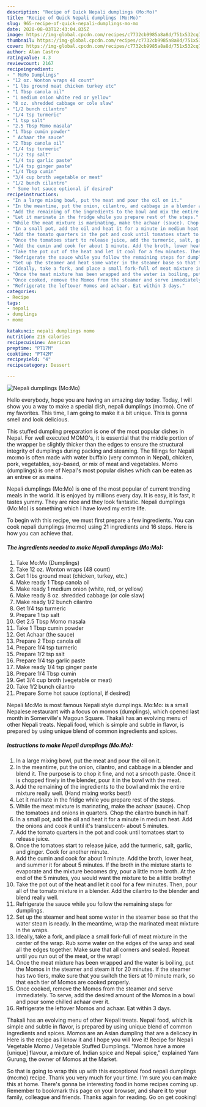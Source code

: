 ```yaml
---
description: "Recipe of Quick Nepali dumplings (Mo:Mo)"
title: "Recipe of Quick Nepali dumplings (Mo:Mo)"
slug: 965-recipe-of-quick-nepali-dumplings-mo-mo
date: 2020-08-03T12:43:04.835Z
image: https://img-global.cpcdn.com/recipes/c7732cb9985a8a8d/751x532cq70/nepali-dumplings-momo-recipe-main-photo.jpg
thumbnail: https://img-global.cpcdn.com/recipes/c7732cb9985a8a8d/751x532cq70/nepali-dumplings-momo-recipe-main-photo.jpg
cover: https://img-global.cpcdn.com/recipes/c7732cb9985a8a8d/751x532cq70/nepali-dumplings-momo-recipe-main-photo.jpg
author: Alan Castro
ratingvalue: 4.3
reviewcount: 2167
recipeingredient:
- " MoMo Dumplings"
- "12 oz. Wonton wraps 48 count"
- "1 lbs ground meat chicken turkey etc"
- "1 Tbsp canola oil"
- "1 medium onion white red or yellow"
- "8 oz. shredded cabbage or cole slaw"
- "1/2 bunch cilantro"
- "1/4 tsp turmeric"
- "1 tsp salt"
- "2.5 Tbsp Momo masala"
- "1 Tbsp cumin powder"
- " Achaar the sauce"
- "2 Tbsp canola oil"
- "1/4 tsp turmeric"
- "1/2 tsp salt"
- "1/4 tsp garlic paste"
- "1/4 tsp ginger paste"
- "1/4 Tbsp cumin"
- "3/4 cup broth vegetable or meat"
- "1/2 bunch cilantro"
- " Some hot sauce optional if desired"
recipeinstructions:
- "In a large mixing bowl, put the meat and pour the oil on it."
- "In the meantime, put the onion, cilantro, and cabbage in a blender and blend it. The purpose is to chop it fine, and not a smooth paste. Once it is chopped finely in the blender, pour it in the bowl with the meat."
- "Add the remaining of the ingredients to the bowl and mix the entire mixture really well. (Hand mixing works best!)"
- "Let it marinate in the fridge while you prepare rest of the steps."
- "While the meat mixture is marinating, make the achaar (sauce). Chop the tomatoes and onions in quarters. Chop the cilantro bunch in half."
- "In a small pot, add the oil and heat it for a minute in medium heat. Add the onions and cook it until it&#39;s translucent- about 5 minutes."
- "Add the tomato quarters in the pot and cook until tomatoes start to release juice."
- "Once the tomatoes start to release juice, add the turmeric, salt, garlic, and ginger. Cook for another minute."
- "Add the cumin and cook for about 1 minute. Add the broth, lower heat, and summer it for about 5 minutes. If the broth in the mixture starts to evaporate and the mixture becomes dry, pour a little more broth. At the end of the 5 minutes, you would want the mixture to be a little brothy!"
- "Take the pot out of the heat and let it cool for a few minutes. Then, pour all of the tomato mixture in a blender. Add the cilantro to the blender and blend really well."
- "Refrigerate the sauce while you follow the remaining steps for dumplings."
- "Set up the steamer and heat some water in the steamer base so that the water steam is ready. In the meantime, wrap the marinated meat mixture in the wraps."
- "Ideally, take a fork, and place a small fork-full of meat mixture in the center of the wrap. Rub some water on the edges of the wrap and seal all the edges together. Make sure that all corners and sealed. Repeat until you run out of the meat, or the wrap!"
- "Once the meat mixture has been wrapped and the water is boiling, put the Momos in the steamer and steam it for 20 minutes. If the steamer has two tiers, make sure that you switch the tiers at 10 minute mark, so that each tier of Momos are cooked properly."
- "Once cooked, remove the Momos from the steamer and serve immediately. To serve, add the desired amount of the Momos in a bowl and pour some chilled achaar over it."
- "Refrigerate the leftover Momos and achaar. Eat within 3 days."
categories:
- Recipe
tags:
- nepali
- dumplings
- momo

katakunci: nepali dumplings momo 
nutrition: 216 calories
recipecuisine: American
preptime: "PT17M"
cooktime: "PT42M"
recipeyield: "4"
recipecategory: Dessert

---
```



![Nepali dumplings (Mo:Mo)](https://img-global.cpcdn.com/recipes/c7732cb9985a8a8d/751x532cq70/nepali-dumplings-momo-recipe-main-photo.jpg)

Hello everybody, hope you are having an amazing day today. Today, I will show you a way to make a special dish, nepali dumplings (mo:mo). One of my favorites. This time, I am going to make it a bit unique. This is gonna smell and look delicious.

This stuffed dumpling preparation is one of the most popular dishes in Nepal. For well executed MOMO&#39;s, it is essential that the middle portion of the wrapper be slightly thicker than the edges to ensure the structural integrity of dumplings during packing and steaming. The fillings for Nepali mo:mo is often made with water buffalo (very common in Nepal), chicken, pork, vegetables, soy-based, or mix of meat and vegetables. Momo (dumplings) is one of Nepal&#39;s most popular dishes which can be eaten as an entree or as mains.

Nepali dumplings (Mo:Mo) is one of the most popular of current trending meals in the world. It is enjoyed by millions every day. It is easy, it is fast, it tastes yummy. They are nice and they look fantastic. Nepali dumplings (Mo:Mo) is something which I have loved my entire life.


To begin with this recipe, we must first prepare a few ingredients. You can cook nepali dumplings (mo:mo) using 21 ingredients and 16 steps. Here is how you can achieve that.

<!--inarticleads1-->

##### The ingredients needed to make Nepali dumplings (Mo:Mo):

1. Take  Mo:Mo (Dumplings)
1. Take 12 oz. Wonton wraps (48 count)
1. Get 1 lbs ground meat (chicken, turkey, etc.)
1. Make ready 1 Tbsp canola oil
1. Make ready 1 medium onion (white, red, or yellow)
1. Make ready 8 oz. shredded cabbage (or cole slaw)
1. Make ready 1/2 bunch cilantro
1. Get 1/4 tsp turmeric
1. Prepare 1 tsp salt
1. Get 2.5 Tbsp Momo masala
1. Take 1 Tbsp cumin powder
1. Get  Achaar (the sauce)
1. Prepare 2 Tbsp canola oil
1. Prepare 1/4 tsp turmeric
1. Prepare 1/2 tsp salt
1. Prepare 1/4 tsp garlic paste
1. Make ready 1/4 tsp ginger paste
1. Prepare 1/4 Tbsp cumin
1. Get 3/4 cup broth (vegetable or meat)
1. Take 1/2 bunch cilantro
1. Prepare  Some hot sauce (optional, if desired)


Nepali Mo:Mo is most famous Nepali style dumplings. Mo:Mo: is a small Nepalese restaurant with a focus on momos (dumplings), which opened last month in Somerville&#39;s Magoun Square. Thakali has an evolving menu of other Nepali treats. Nepali food, which is simple and subtle in flavor, is prepared by using unique blend of common ingredients and spices. 

<!--inarticleads2-->

##### Instructions to make Nepali dumplings (Mo:Mo):

1. In a large mixing bowl, put the meat and pour the oil on it.
1. In the meantime, put the onion, cilantro, and cabbage in a blender and blend it. The purpose is to chop it fine, and not a smooth paste. Once it is chopped finely in the blender, pour it in the bowl with the meat.
1. Add the remaining of the ingredients to the bowl and mix the entire mixture really well. (Hand mixing works best!)
1. Let it marinate in the fridge while you prepare rest of the steps.
1. While the meat mixture is marinating, make the achaar (sauce). Chop the tomatoes and onions in quarters. Chop the cilantro bunch in half.
1. In a small pot, add the oil and heat it for a minute in medium heat. Add the onions and cook it until it&#39;s translucent- about 5 minutes.
1. Add the tomato quarters in the pot and cook until tomatoes start to release juice.
1. Once the tomatoes start to release juice, add the turmeric, salt, garlic, and ginger. Cook for another minute.
1. Add the cumin and cook for about 1 minute. Add the broth, lower heat, and summer it for about 5 minutes. If the broth in the mixture starts to evaporate and the mixture becomes dry, pour a little more broth. At the end of the 5 minutes, you would want the mixture to be a little brothy!
1. Take the pot out of the heat and let it cool for a few minutes. Then, pour all of the tomato mixture in a blender. Add the cilantro to the blender and blend really well.
1. Refrigerate the sauce while you follow the remaining steps for dumplings.
1. Set up the steamer and heat some water in the steamer base so that the water steam is ready. In the meantime, wrap the marinated meat mixture in the wraps.
1. Ideally, take a fork, and place a small fork-full of meat mixture in the center of the wrap. Rub some water on the edges of the wrap and seal all the edges together. Make sure that all corners and sealed. Repeat until you run out of the meat, or the wrap!
1. Once the meat mixture has been wrapped and the water is boiling, put the Momos in the steamer and steam it for 20 minutes. If the steamer has two tiers, make sure that you switch the tiers at 10 minute mark, so that each tier of Momos are cooked properly.
1. Once cooked, remove the Momos from the steamer and serve immediately. To serve, add the desired amount of the Momos in a bowl and pour some chilled achaar over it.
1. Refrigerate the leftover Momos and achaar. Eat within 3 days.


Thakali has an evolving menu of other Nepali treats. Nepali food, which is simple and subtle in flavor, is prepared by using unique blend of common ingredients and spices. Momos are an Asian dumpling that are a delicacy in Here is the recipe as I know it and I hope you will love it! Recipe for Nepali Vegetable Momo / Vegetable Stuffed Dumplings. &#34;Momos have a more [unique] flavour, a mixture of. Indian spice and Nepali spice,&#34; explained Yam Gurung, the owner of Momos at the Market. 

So that is going to wrap this up with this exceptional food nepali dumplings (mo:mo) recipe. Thank you very much for your time. I'm sure you can make this at home. There's gonna be interesting food in home recipes coming up. Remember to bookmark this page on your browser, and share it to your family, colleague and friends. Thanks again for reading. Go on get cooking!

